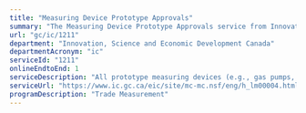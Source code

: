 ```yaml
---
title: "Measuring Device Prototype Approvals"
summary: "The Measuring Device Prototype Approvals service from Innovation, Science and Economic Development Canada is available end-to-end online, according to the GC Service Inventory."
url: "gc/ic/1211"
department: "Innovation, Science and Economic Development Canada"
departmentAcronym: "ic"
serviceId: "1211"
onlineEndtoEnd: 1
serviceDescription: "All prototype measuring devices (e.g., gas pumps, scales, electricity meters, natural gas meters) intended for use in measurement-based financial transactions (trade measurement) must be evaluated and approved by Measurement Canada before they can be used in the Canadian marketplace. Measurement Canada issues a type approval once it has been confirmed the device complies with all applicable legal requirements. This type approval is legal confirmation the device is approved for trade measurement use in Canada."
serviceUrl: "https://www.ic.gc.ca/eic/site/mc-mc.nsf/eng/h_lm00004.html"
programDescription: "Trade Measurement"
---
```

